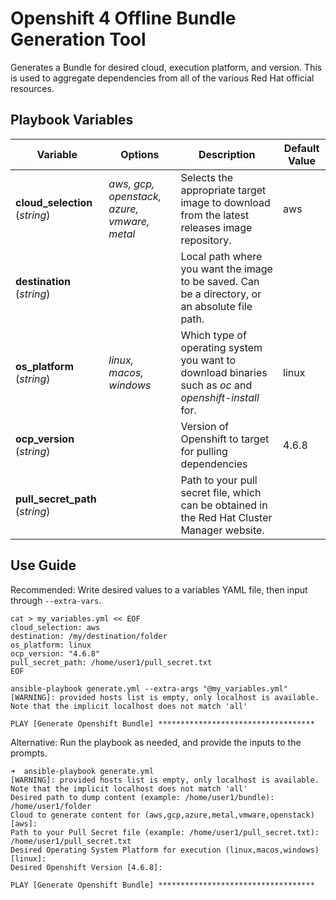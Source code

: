 Openshift 4 Offline Bundle Generation Tool
=========

Generates a Bundle for desired cloud, execution platform, and version. This is used to aggregate dependencies from all of the various Red Hat official resources.

Playbook Variables
--------------

| Variable | Options | Description | Default Value |
|--|--|--|--|
| **cloud_selection** (*string*) | *aws, gcp, openstack, azure, vmware, metal* | Selects the appropriate target image to download from the latest releases image repository. | aws |
| **destination** (*string*) |  | Local path where you want the image to be saved. Can be a directory, or an absolute file path. |  |
| **os_platform** (*string*)| *linux, macos, windows* | Which type of operating system you want to download binaries such as *oc* and *openshift-install* for. | linux |
| **ocp_version** (*string*)|  | Version of Openshift to target for pulling dependencies | 4.6.8 |
| **pull_secret_path** (*string*) |  | Path to your pull secret file, which can be obtained in the Red Hat Cluster Manager website. |  |

Use Guide
--------------

Recommended: Write desired values to a variables YAML file, then input through `--extra-vars`.

```
cat > my_variables.yml << EOF
cloud_selection: aws
destination: /my/destination/folder
os_platform: linux
ocp_version: "4.6.8"
pull_secret_path: /home/user1/pull_secret.txt
EOF

ansible-playbook generate.yml --extra-args "@my_variables.yml"
[WARNING]: provided hosts list is empty, only localhost is available. Note that the implicit localhost does not match 'all'

PLAY [Generate Openshift Bundle] ***********************************
```

Alternative: Run the playbook as needed, and provide the inputs to the prompts.

```
➜  ansible-playbook generate.yml
[WARNING]: provided hosts list is empty, only localhost is available. Note that the implicit localhost does not match 'all'
Desired path to dump content (example: /home/user1/bundle): /home/user1/folder
Cloud to generate content for (aws,gcp,azure,metal,vmware,openstack) [aws]: 
Path to your Pull Secret file (example: /home/user1/pull_secret.txt): /home/user1/pull_secret.txt
Desired Operating System Platform for execution (linux,macos,windows) [linux]: 
Desired Openshift Version [4.6.8]: 

PLAY [Generate Openshift Bundle] ***********************************
```
